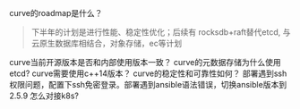 curve的roadmap是什么？
> 下半年的计划是进行性能、稳定性优化；后续有 rocksdb+raft替代etcd, 与云原生数据库相结合，对象存储，ec等计划

curve当前开源版本是否和内部使用版本一致？
curve的元数据存储为什么使用etcd?
curve需要使用c++14版本？
curve的稳定性和可靠性如何？
部署遇到ssh权限问题，配置下ssh免密登录。部署遇到ansible语法错误，切换ansible版本到2.5.9
怎么对接k8s?